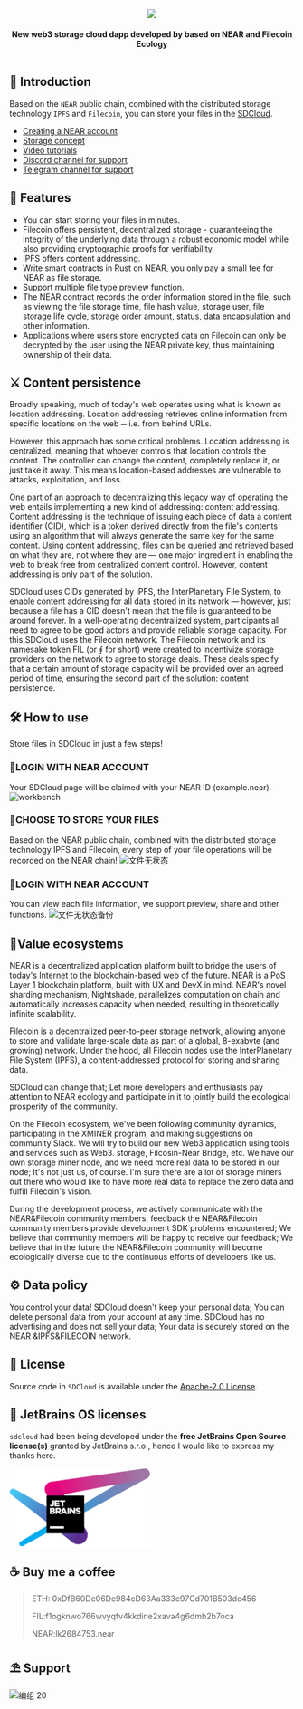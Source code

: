 <p align="center" style = {text-align:center}>
<img src="https://bafybeidfio3womq6nci2pkptilegjwehmgfz5kbjussd6toovjdo63vb7u.ipfs.dweb.link/logo.png" />
<br/><br/>
<b>New web3 storage cloud dapp developed by based on NEAR and Filecoin Ecology</b>
<br/><br/>
</p>

## 📖 Introduction

Based on the `NEAR` public chain, combined with the distributed storage technology `IPFS` and `Filecoin`, you can store your files in the [SDCloud](https://sdcloud.on.fleek.co/).

- [Creating a NEAR account](https://github.com/lk2684753/sd-cloud/blob/main/docs/Creating%20a%20NEAR%20Account.md)
- [Storage concept](https://github.com/lk2684753/sd-cloud/blob/main/docs/Concepts.md)
- [Video tutorials](https://youtu.be/qeJCufNAhI0)
- [Discord channel for support](https://discord.gg/vB5Y4ZR2st)
- [Telegram channel for support](https://t.me/+WF6U4DMqkPkxODU1)
## 🚀 Features

- You can start storing your files in minutes.
- Filecoin offers persistent, decentralized storage - guaranteeing the integrity of the underlying data through a robust economic model while also providing cryptographic proofs for verifiability.
- IPFS offers content addressing.
- Write smart contracts in Rust on NEAR, you only pay a small fee for NEAR as file storage.
- Support multiple file type preview function.
- The NEAR contract records the order information stored in the file, such as viewing the file storage time, file hash value, storage user, file storage life cycle, storage order amount, status, data encapsulation and other information.
- Applications where users store encrypted data on Filecoin can only be decrypted by the user using the NEAR private key, thus maintaining ownership of their data.

## ⚔️ Content persistence

Broadly speaking, much of today's web operates using what is known as location addressing. Location addressing retrieves online information from specific locations on the web ─ i.e. from behind URLs.

However, this approach has some critical problems. Location addressing is centralized, meaning that whoever controls that location controls the content. The controller can change the content, completely replace it, or just take it away. This means location-based addresses are vulnerable to attacks, exploitation, and loss.

One part of an approach to decentralizing this legacy way of operating the web entails implementing a new kind of addressing: content addressing. Content addressing is the technique of issuing each piece of data a content identifier (CID), which is a token derived directly from the file's contents using an algorithm that will always generate the same key for the same content. Using content addressing, files can be queried and retrieved based on what they are, not where they are — one major ingredient in enabling the web to break free from centralized content control. However, content addressing is only part of the solution.

SDCloud uses CIDs generated by IPFS, the InterPlanetary File System, to enable content addressing for all data stored in its network — however, just because a file has a CID doesn't mean that the file is guaranteed to be around forever. In a well-operating decentralized system, participants all need to agree to be good actors and provide reliable storage capacity. For this,SDCloud uses the Filecoin network. The Filecoin network and its namesake token FIL (or ⨎ for short) were created to incentivize storage providers on the network to agree to storage deals. These deals specify that a certain amount of storage capacity will be provided over an agreed period of time, ensuring the second part of the solution: content persistence.

## 🛠 How to use
Store files in SDCloud in just a few steps!

### 💨LOGIN WITH NEAR ACCOUNT

  Your SDCloud page will be claimed with your NEAR ID (example.near).
![workbench](https://user-images.githubusercontent.com/42611777/153567395-f9a2813d-1056-4eb8-800f-ad0298ba8fc2.png)
### 💨CHOOSE TO STORE YOUR FILES
Based on the NEAR public chain, combined with the distributed storage technology IPFS and Filecoin, every step of your file operations will be recorded on the NEAR chain!
![文件无状态](https://user-images.githubusercontent.com/42611777/150929099-fad5f456-1ae8-4ff6-ae59-274e8a389703.png)

### 💨LOGIN WITH NEAR ACCOUNT
You can view each file information, we support preview, share and other functions.
![文件无状态备份](https://user-images.githubusercontent.com/42611777/150929138-06f8e7f1-2d08-496e-9422-7191558560bc.png)

## 🚀Value ecosystems
 NEAR is a decentralized application platform built to bridge the users of today's Internet to the blockchain-based web of the future. NEAR is a PoS Layer 1 blockchain platform, built with UX and DevX in mind. NEAR's novel sharding mechanism, Nightshade, parallelizes computation on chain and automatically increases capacity when needed, resulting in theoretically infinite scalability.

 Filecoin is a decentralized peer-to-peer storage network, allowing anyone to store and validate large-scale data as part of a global, 8-exabyte (and growing) network. Under the hood, all Filecoin nodes use the InterPlanetary File System (IPFS), a content-addressed protocol for storing and sharing data.

 SDCloud can change that; Let more developers and enthusiasts pay attention to NEAR ecology and participate in it to jointly build the ecological prosperity of the community.

 On the Filecoin ecosystem, we've been following community dynamics, participating in the XMINER program, and making suggestions on community Slack. We will try to build our new Web3 application using tools and services such as Web3. storage, Filcosin-Near Bridge, etc. We have our own storage miner node, and we need more real data to be stored in our node; It's not just us, of course. I'm sure there are a lot of storage miners out there who would like to have more real data to replace the zero data and fulfill Filecoin's vision.

During the development process, we  actively communicate with the NEAR&Filecoin community members, feedback the NEAR&Filecoin community members provide development SDK problems encountered; We believe that community members will be happy to receive our feedback; We believe that in the future the NEAR&Filecoin community will become ecologically diverse due to the continuous efforts of developers like us.

## ⚙️ Data policy

You control your data! SDCloud doesn't keep your personal data; You can delete personal data from your account at any time. SDCloud has no advertising and does not sell your data; Your data is securely stored on the NEAR &IPFS&FILECOIN network.


## 📄 License

Source code in `SDCloud` is available under the [Apache-2.0 License](/LICENSE).

## 🔋 JetBrains OS licenses

`sdcloud` had been being developed  under the **free JetBrains Open Source license(s)** granted by JetBrains s.r.o., hence I would like to express my thanks here.

<a href="https://www.jetbrains.com/?from=ants" target="_blank"><img src="https://raw.githubusercontent.com/panjf2000/illustrations/master/jetbrains/jetbrains-variant-4.png" width="250" align="middle"/></a>

## ☕️ Buy me a coffee

> ETH: 0xDfB60De06De984cD63Aa333e97Cd701B503dc456
>
> FIL:f1ogknwo766wvyqfv4kkdine2xava4g6dmb2b7oca
>
> NEAR:lk2684753.near

## ⛱ Support

![编组 20](https://user-images.githubusercontent.com/42611777/150927672-2957f71a-adcd-4a5d-95d0-fa8231bd61fe.png)
